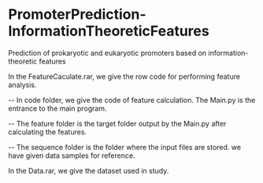 # PromoterPrediction-InformationTheoreticFeatures

Prediction of prokaryotic and eukaryotic promoters based on information-theoretic features

In the FeatureCaculate.rar, we give the row code for performing feature analysis.

  -- In code folder, we give the code of feature calculation. The Main.py is the entrance to the main program.
  
  -- The feature folder is the target folder output by the Main.py after calculating the features.
  
  -- The sequence folder is the folder where the input files are stored. we have given data samples for reference.

In the Data.rar, we give the dataset used in study.
